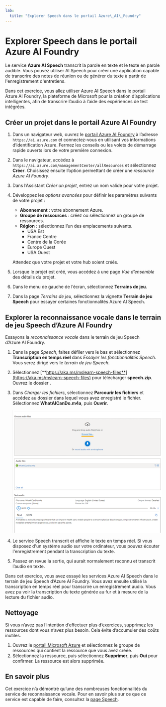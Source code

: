 ```yaml
---
lab:
  title: "Explorer Speech dans le portail Azure\_AI\_Foundry"
---
```


# Explorer Speech dans le portail Azure AI Foundry

Le service **Azure AI Speech** transcrit la parole en texte et le texte en parole audible. Vous pouvez utiliser AI Speech pour créer une application capable de transcrire des notes de réunion ou de générer du texte à partir de l'enregistrement d'entretiens.

Dans cet exercice, vous allez utiliser Azure AI Speech dans le portail Azure AI Foundry, la plateforme de Microsoft pour la création d’applications intelligentes, afin de transcrire l’audio à l’aide des expériences de test intégrées. 

## Créer un projet dans le portail Azure AI Foundry

1. Dans un navigateur web, ouvrez le [portail Azure AI Foundry](https://ai.azure.com) à l’adresse `https://ai.azure.com` et connectez-vous en utilisant vos informations d’identification Azure. Fermez les conseils ou les volets de démarrage rapide ouverts lors de votre première connexion. 

1. Dans le navigateur, accédez à `https://ai.azure.com/managementCenter/allResources` et sélectionnez **Créer**. Choisissez ensuite l’option permettant de créer une *ressource Azure AI Foundry*.

1. Dans l’Assistant *Créer un projet*, entrez un nom valide pour votre projet.

1. Développez les *options avancées* pour définir les paramètres suivants de votre projet :
    - **Abonnement** : votre abonnement Azure.
    - **Groupe de ressources** : créez ou sélectionnez un groupe de ressources.
    - **Région** : sélectionnez l’un des emplacements suivants.
        * USA Est
        * France Centre
        * Centre de la Corée
        * Europe Ouest
        * USA Ouest

    Attendez que votre projet et votre hub soient créés.

1. Lorsque le projet est créé, vous accédez à une page *Vue d’ensemble* des détails du projet.
 
1. Dans le menu de gauche de l’écran, sélectionnez **Terrains de jeu**.

1. Dans la page *Terrains de jeu*, sélectionnez la vignette **Terrain de jeu Speech** pour essayer certaines fonctionnalités Azure AI Speech.

## Explorer la reconnaissance vocale dans le terrain de jeu Speech d’Azure AI Foundry

Essayons la *reconnaissance vocale* dans le terrain de jeu Speech d’Azure AI Foundry. 

1. Dans la page *Speech*, faites défiler vers le bas et sélectionnez **Transcription en temps réel** dans *Essayer les fonctionnalités Speech*. Vous serez dirigé vers le *terrain de jeu Speech*. 

1. Sélectionnez [**https://aka.ms/mslearn-speech-files**](https://aka.ms/mslearn-speech-files) pour télécharger **speech.zip**. Ouvrez le dossier . 

1. Dans *Charger les fichiers*, sélectionnez **Parcourir les fichiers** et accédez au dossier dans lequel vous avez enregistré le fichier. Sélectionnez **WhatAICanDo.m4a**, puis **Ouvrir**.

    ![Parcourir les fichiers](media/recognize-synthesize-speech/browse-files-speech.png)

1. Le service Speech transcrit et affiche le texte en temps réel. Si vous disposez d'un système audio sur votre ordinateur, vous pouvez écouter l'enregistrement pendant la transcription du texte.

1. Passez en revue la sortie, qui aurait normalement reconnu et transcrit l’audio en texte.

Dans cet exercice, vous avez essayé les services Azure AI Speech dans le terrain de jeu Speech d’Azure AI Foundry. Vous avez ensuite utilisé la transcription en temps réel pour transcrire un enregistrement audio. Vous avez pu voir la transcription du texte générée au fur et à mesure de la lecture du fichier audio.

## Nettoyage

Si vous n’avez pas l’intention d’effectuer plus d’exercices, supprimez les ressources dont vous n’avez plus besoin. Cela évite d’accumuler des coûts inutiles.

1. Ouvrez le [portail Microsoft Azure]( https://portal.azure.com) et sélectionnez le groupe de ressources qui contient la ressource que vous avez créée.
1. Sélectionnez la ressource, puis sélectionnez **Supprimer**, puis **Oui** pour confirmer. La ressource est alors supprimée.

## En savoir plus

Cet exercice n’a démontré qu’une des nombreuses fonctionnalités du service de reconnaissance vocale. Pour en savoir plus sur ce que ce service est capable de faire, consultez la [page Speech](https://azure.microsoft.com/services/cognitive-services/speech-services).
